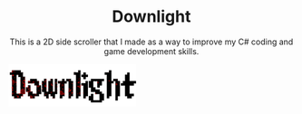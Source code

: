 <h1 align="center">Downlight</h1>

<div style="text-align: center">This is a 2D side scroller that I made as a way to improve my C# coding and game development skills.</div> 

![Game Title.](DownLight/Pictures/Downlight_Title25.png#center)